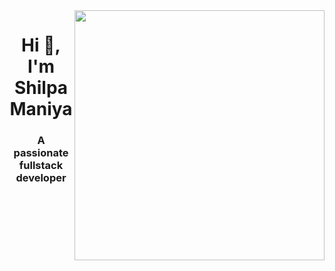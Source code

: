 <img align="right" width="400" src="https://camo.githubusercontent.com/4ae390fbb44f47cd600939756a7f7866503756e849651e368b219b8a611d1cf9/68747470733a2f2f632e74656e6f722e636f6d2f416c556b69476b52326a38414141414d2f6e65772d67616d652d616861676f6e2d756d696b6f2d70726f6772616d6d696e672e676966">
<h1 align="center">Hi 👋, I'm Shilpa Maniya</h1>
<h3 align="center">A passionate fullstack developer</h3>


